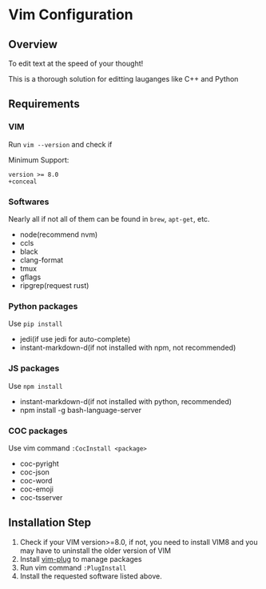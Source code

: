 # Vim Configuration

## Overview
To edit text at the speed of your thought!

This is a thorough solution for editting lauganges like C++ and Python

## Requirements

### VIM
Run `vim --version` and check if

Minimum Support:
```
version >= 8.0
+conceal
```

### Softwares

Nearly all if not all of them can be found in `brew`, `apt-get`, etc.

- node(recommend nvm)  
- ccls  
- black  
- clang-format  
- tmux  
- gflags  
- ripgrep(request rust)  

### Python packages

Use `pip install`

- jedi(if use jedi for auto-complete)
- instant-markdown-d(if not installed with npm, not recommended)

### JS packages

Use `npm install`

- instant-markdown-d(if not installed with python, recommended)
- npm install -g bash-language-server

### COC packages

Use vim command `:CocInstall <package>`

- coc-pyright
- coc-json
- coc-word
- coc-emoji
- coc-tsserver

## Installation Step
1. Check if your VIM version>=8.0, if not, you need to install VIM8 and you may have to uninstall the older version of VIM  
2. Install [vim-plug](https://github.com/junegunn/vim-plug) to manage packages  
3. Run vim command `:PlugInstall`  
4. Install the requested software listed above.  
